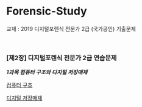 # Forensic-Study

교재 : 2019 디지털포렌식 전문가 2급 (국가공인) 기출문제

<br>

### [제2장] 디지털포렌식 전문가 2급 연습문제

***1과목 컴퓨터 구조와 디지털 저장매체***

[컴퓨터 구조](https://github.com/Lee-YongHa/Forensic-Study/blob/master/SUB1_1.md)

[디지털 저장매체](https://github.com/Lee-YongHa/Forensic-Study/blob/master/SUB1_2.md)



